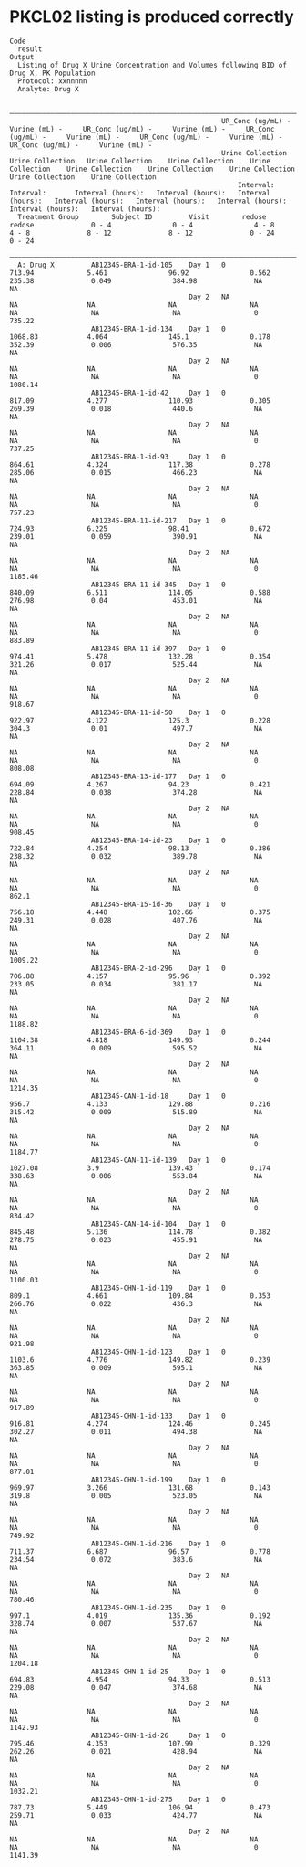 # PKCL02 listing is produced correctly

    Code
      result
    Output
      Listing of Drug X Urine Concentration and Volumes following BID of Drug X, PK Population
      Protocol: xxnnnnn
      Analyte: Drug X
      
      ——————————————————————————————————————————————————————————————————————————————————————————————————————————————————————————————————————————————————————————————————————————————————————————————————————————————————————————————————————————————————————
                                                        UR_Conc (ug/mL) -    Vurine (mL) -     UR_Conc (ug/mL) -     Vurine (mL) -     UR_Conc (ug/mL) -     Vurine (mL) -     UR_Conc (ug/mL) -     Vurine (mL) -     UR_Conc (ug/mL) -     Vurine (mL) -  
                                                        Urine Collection    Urine Collection   Urine Collection    Urine Collection    Urine Collection    Urine Collection    Urine Collection    Urine Collection    Urine Collection    Urine Collection 
                                                            Interval:          Interval:       Interval (hours):   Interval (hours):   Interval (hours):   Interval (hours):   Interval (hours):   Interval (hours):   Interval (hours):   Interval (hours):
      Treatment Group        Subject ID         Visit        redose              redose              0 - 4               0 - 4               4 - 8               4 - 8              8 - 12              8 - 12              0 - 24              0 - 24      
      ——————————————————————————————————————————————————————————————————————————————————————————————————————————————————————————————————————————————————————————————————————————————————————————————————————————————————————————————————————————————————————
      A: Drug X         AB12345-BRA-1-id-105    Day 1   0                   713.94             5.461               96.92               0.562               235.38              0.049               384.98              NA                  NA               
                                                Day 2   NA                  NA                 NA                  NA                  NA                  NA                  NA                  NA                  0                   735.22           
                        AB12345-BRA-1-id-134    Day 1   0                   1068.83            4.064               145.1               0.178               352.39              0.006               576.35              NA                  NA               
                                                Day 2   NA                  NA                 NA                  NA                  NA                  NA                  NA                  NA                  0                   1080.14          
                        AB12345-BRA-1-id-42     Day 1   0                   817.09             4.277               110.93              0.305               269.39              0.018               440.6               NA                  NA               
                                                Day 2   NA                  NA                 NA                  NA                  NA                  NA                  NA                  NA                  0                   737.25           
                        AB12345-BRA-1-id-93     Day 1   0                   864.61             4.324               117.38              0.278               285.06              0.015               466.23              NA                  NA               
                                                Day 2   NA                  NA                 NA                  NA                  NA                  NA                  NA                  NA                  0                   757.23           
                        AB12345-BRA-11-id-217   Day 1   0                   724.93             6.225               98.41               0.672               239.01              0.059               390.91              NA                  NA               
                                                Day 2   NA                  NA                 NA                  NA                  NA                  NA                  NA                  NA                  0                   1185.46          
                        AB12345-BRA-11-id-345   Day 1   0                   840.09             6.511               114.05              0.588               276.98              0.04                453.01              NA                  NA               
                                                Day 2   NA                  NA                 NA                  NA                  NA                  NA                  NA                  NA                  0                   883.89           
                        AB12345-BRA-11-id-397   Day 1   0                   974.41             5.478               132.28              0.354               321.26              0.017               525.44              NA                  NA               
                                                Day 2   NA                  NA                 NA                  NA                  NA                  NA                  NA                  NA                  0                   918.67           
                        AB12345-BRA-11-id-50    Day 1   0                   922.97             4.122               125.3               0.228               304.3               0.01                497.7               NA                  NA               
                                                Day 2   NA                  NA                 NA                  NA                  NA                  NA                  NA                  NA                  0                   808.08           
                        AB12345-BRA-13-id-177   Day 1   0                   694.09             4.267               94.23               0.421               228.84              0.038               374.28              NA                  NA               
                                                Day 2   NA                  NA                 NA                  NA                  NA                  NA                  NA                  NA                  0                   908.45           
                        AB12345-BRA-14-id-23    Day 1   0                   722.84             4.254               98.13               0.386               238.32              0.032               389.78              NA                  NA               
                                                Day 2   NA                  NA                 NA                  NA                  NA                  NA                  NA                  NA                  0                   862.1            
                        AB12345-BRA-15-id-36    Day 1   0                   756.18             4.448               102.66              0.375               249.31              0.028               407.76              NA                  NA               
                                                Day 2   NA                  NA                 NA                  NA                  NA                  NA                  NA                  NA                  0                   1009.22          
                        AB12345-BRA-2-id-296    Day 1   0                   706.88             4.157               95.96               0.392               233.05              0.034               381.17              NA                  NA               
                                                Day 2   NA                  NA                 NA                  NA                  NA                  NA                  NA                  NA                  0                   1188.82          
                        AB12345-BRA-6-id-369    Day 1   0                   1104.38            4.818               149.93              0.244               364.11              0.009               595.52              NA                  NA               
                                                Day 2   NA                  NA                 NA                  NA                  NA                  NA                  NA                  NA                  0                   1214.35          
                        AB12345-CAN-1-id-18     Day 1   0                   956.7              4.133               129.88              0.216               315.42              0.009               515.89              NA                  NA               
                                                Day 2   NA                  NA                 NA                  NA                  NA                  NA                  NA                  NA                  0                   1184.77          
                        AB12345-CAN-11-id-139   Day 1   0                   1027.08            3.9                 139.43              0.174               338.63              0.006               553.84              NA                  NA               
                                                Day 2   NA                  NA                 NA                  NA                  NA                  NA                  NA                  NA                  0                   834.42           
                        AB12345-CAN-14-id-104   Day 1   0                   845.48             5.136               114.78              0.382               278.75              0.023               455.91              NA                  NA               
                                                Day 2   NA                  NA                 NA                  NA                  NA                  NA                  NA                  NA                  0                   1100.03          
                        AB12345-CHN-1-id-119    Day 1   0                   809.1              4.661               109.84              0.353               266.76              0.022               436.3               NA                  NA               
                                                Day 2   NA                  NA                 NA                  NA                  NA                  NA                  NA                  NA                  0                   921.98           
                        AB12345-CHN-1-id-123    Day 1   0                   1103.6             4.776               149.82              0.239               363.85              0.009               595.1               NA                  NA               
                                                Day 2   NA                  NA                 NA                  NA                  NA                  NA                  NA                  NA                  0                   917.89           
                        AB12345-CHN-1-id-133    Day 1   0                   916.81             4.274               124.46              0.245               302.27              0.011               494.38              NA                  NA               
                                                Day 2   NA                  NA                 NA                  NA                  NA                  NA                  NA                  NA                  0                   877.01           
                        AB12345-CHN-1-id-199    Day 1   0                   969.97             3.266               131.68              0.143               319.8               0.005               523.05              NA                  NA               
                                                Day 2   NA                  NA                 NA                  NA                  NA                  NA                  NA                  NA                  0                   749.92           
                        AB12345-CHN-1-id-216    Day 1   0                   711.37             6.687               96.57               0.778               234.54              0.072               383.6               NA                  NA               
                                                Day 2   NA                  NA                 NA                  NA                  NA                  NA                  NA                  NA                  0                   780.46           
                        AB12345-CHN-1-id-235    Day 1   0                   997.1              4.019               135.36              0.192               328.74              0.007               537.67              NA                  NA               
                                                Day 2   NA                  NA                 NA                  NA                  NA                  NA                  NA                  NA                  0                   1204.18          
                        AB12345-CHN-1-id-25     Day 1   0                   694.83             4.954               94.33               0.513               229.08              0.047               374.68              NA                  NA               
                                                Day 2   NA                  NA                 NA                  NA                  NA                  NA                  NA                  NA                  0                   1142.93          
                        AB12345-CHN-1-id-26     Day 1   0                   795.46             4.353               107.99              0.329               262.26              0.021               428.94              NA                  NA               
                                                Day 2   NA                  NA                 NA                  NA                  NA                  NA                  NA                  NA                  0                   1032.21          
                        AB12345-CHN-1-id-275    Day 1   0                   787.73             5.449               106.94              0.473               259.71              0.033               424.77              NA                  NA               
                                                Day 2   NA                  NA                 NA                  NA                  NA                  NA                  NA                  NA                  0                   1141.39          

